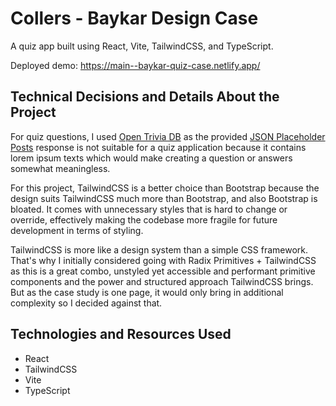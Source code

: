 # Collers - Baykar Design Case

A quiz app built using React, Vite, TailwindCSS, and TypeScript.

Deployed demo: https://main--baykar-quiz-case.netlify.app/

## Technical Decisions and Details About the Project

For quiz questions, I used [Open Trivia DB](https://opentdb.com/api_config.php) as the provided [JSON Placeholder Posts](https://jsonplaceholder.typicode.com/posts) response is not suitable for a quiz application because it contains lorem ipsum texts which would make creating a question or answers somewhat meaningless.

For this project, TailwindCSS is a better choice than Bootstrap because the design suits TailwindCSS much more than Bootstrap, and also Bootstrap is bloated. It comes with unnecessary styles that is hard to change or override, effectively making the codebase more fragile for future development in terms of styling.

TailwindCSS is more like a design system than a simple CSS framework. That's why I initially considered going with Radix Primitives + TailwindCSS as this is a great combo, unstyled yet accessible and performant primitive components and the power and structured approach TailwindCSS brings. But as the case study is one page, it would only bring in additional complexity so I decided against that.

## Technologies and Resources Used

- React
- TailwindCSS
- Vite
- TypeScript
